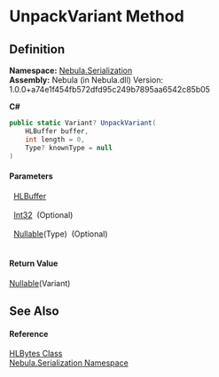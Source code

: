 # UnpackVariant Method




## Definition
**Namespace:** <a href="N_Nebula_Serialization">Nebula.Serialization</a>  
**Assembly:** Nebula (in Nebula.dll) Version: 1.0.0+a74e1f454fb572dfd95c249b7895aa6542c85b05

**C#**
``` C#
public static Variant? UnpackVariant(
	HLBuffer buffer,
	int length = 0,
	Type? knownType = null
)
```



#### Parameters
<dl><dt>  <a href="T_Nebula_Serialization_HLBuffer">HLBuffer</a></dt><dd> </dd><dt>  <a href="https://learn.microsoft.com/dotnet/api/system.int32" target="_blank" rel="noopener noreferrer">Int32</a>  (Optional)</dt><dd> </dd><dt>  <a href="https://learn.microsoft.com/dotnet/api/system.nullable-1" target="_blank" rel="noopener noreferrer">Nullable</a>(Type)  (Optional)</dt><dd> </dd></dl>

#### Return Value
<a href="https://learn.microsoft.com/dotnet/api/system.nullable-1" target="_blank" rel="noopener noreferrer">Nullable</a>(Variant)

## See Also


#### Reference
<a href="T_Nebula_Serialization_HLBytes">HLBytes Class</a>  
<a href="N_Nebula_Serialization">Nebula.Serialization Namespace</a>  
